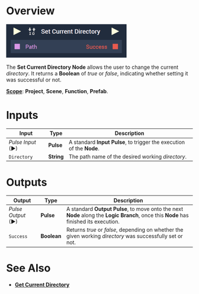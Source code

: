 # Overview

![The Set Current Directory Node.](../../.gitbook/assets/setcurrentdirectoryupdatedimage.png)

The **Set Current Directory Node** allows the user to change the current *directory*. It returns a **Boolean** of *true* or *false*, indicating whether setting it was successful or not. 

[**Scope**](../overview.md#scopes): **Project**, **Scene**, **Function**, **Prefab**.


# Inputs

|Input|Type|Description|
|---|---|---|
|*Pulse Input* (►)|**Pulse**|A standard **Input Pulse**, to trigger the execution of the **Node**.|
|`Directory`|**String**|The path name of the desired working *directory*.|

# Outputs

|Output|Type|Description|
|---|---|---|
|*Pulse Output* (►)|**Pulse**|A standard **Output Pulse**, to move onto the next **Node** along the **Logic Branch**, once this **Node** has finished its execution.|
|`Success`|**Boolean**|Returns *true* or *false*, depending on whether the given working *directory* was successfully set or not.|

# See Also

* [**Get Current Directory**](getcurrentdirectory.md)

